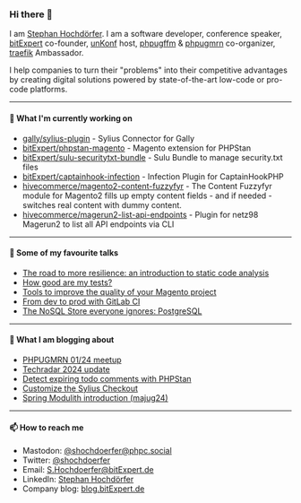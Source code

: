 ### Hi there 👋

I am [Stephan Hochdörfer](https://phpc.social/@shochdoerfer). I am a software developer, conference speaker, [bitExpert](https://www.bitExpert.de) co-founder, [unKonf](https://www.unKonf.de) host, [phpugffm](https://www.phpugffm.de) & [phpugmrn](https://www.phpugmrn.de) co-organizer, [traefik](https://traefik.io) Ambassador.

I help companies to turn their "problems" into their competitive advantages by creating digital solutions powered by state-of-the-art low-code or pro-code platforms.

---

#### 👷 What I'm currently working on

- [gally/sylius-plugin](https://github.com/Elastic-Suite/gally-sylius-connector) - Sylius Connector for Gally
- [bitExpert/phpstan-magento](https://github.com/bitExpert/phpstan-magento) - Magento extension for PHPStan
- [bitExpert/sulu-securitytxt-bundle](https://github.com/bitExpert/sulu-securitytxt-bundle) - Sulu Bundle to manage security.txt files
- [bitExpert/captainhook-infection](https://github.com/bitExpert/captainhook-infection) - Infection Plugin for CaptainHookPHP
- [hivecommerce/magento2-content-fuzzyfyr](https://github.com/hivecommerce/magento2-content-fuzzyfyr) - The Content Fuzzyfyr module for Magento2 fills up empty content fields - and if needed - switches real content with dummy content.
- [hivecommerce/magerun2-list-api-endpoints](https://github.com/hivecommerce/magerun2-list-api-endpoints) - Plugin for netz98 Magerun2 to list all API endpoints via CLI

---

#### 💬 Some of my favourite talks

- [The road to more resilience: an introduction to static code analysis](https://talks.bitexpert.de/mm22uk-phpstan/)
- [How good are my tests?](https://talks.bitexpert.de/phpsw20-testquality/)
- [Tools to improve the quality of your Magento project](https://talks.bitexpert.de/mageconf20-magentoqa/)
- [From dev to prod with GitLab CI](https://talks.bitexpert.de/phpruhr19-gitlabci/)
- [The NoSQL Store everyone ignores: PostgreSQL](https://talks.bitexpert.de/confoo17-postgres-nosql/)

---

#### 💬 What I am blogging about
<!--- blog_start --->
- [PHPUGMRN 01/24 meetup](https://blog.bitexpert.de/blog/phpugmrn_meetup_feb_2024)
- [Techradar 2024 update](https://blog.bitexpert.de/blog/techradar_update_2024)
- [Detect expiring todo comments with PHPStan](https://blog.bitexpert.de/blog/phpstan_todo_comments_with_expiration)
- [Customize the Sylius Checkout](https://blog.bitexpert.de/blog/customize_sylius_checkout)
- [Spring Modulith introduction (majug24)](https://blog.bitexpert.de/blog/majug24_spring_modulith)
<!--- blog_end --->

---

#### 📫 How to reach me

- Mastodon: [@shochdoerfer@phpc.social](https://phpc.social/@shochdoerfer)
- Twitter: [@shochdoerfer](https://twitter.com/shochdoerfer)
- Email: [S.Hochdoerfer@bitExpert.de](mailto://S.Hochdoerfer@bitExpert.de)
- LinkedIn: [Stephan Hochdörfer](https://www.linkedin.com/in/stephanhochdoerfer/)
- Company blog: [blog.bitExpert.de](https://blog.bitExpert.de)
